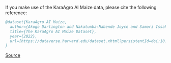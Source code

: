 If you make use of the KaraAgro AI Maize data, please cite the following reference:

``` bibtex 
@dataset{KaraAgro AI Maize,
  author={Akogo Darlington and Nakatumba-Nabende Joyce and Samori Issah and Acquaye Christabel and Addo Michael and Amoako Emmanuel and Cudjoe Frank and Buaba Jerry and Tusubira Francis Jeremy and Namanya Gloria},
  title={The KaraAgro AI Maize Dataset},
  year={2022},
  url={https://dataverse.harvard.edu/dataset.xhtml?persistentId=doi:10.7910/DVN/CXUMDS}
}
```

[Source](https://dataverse.harvard.edu/dataset.xhtml?persistentId=doi:10.7910/DVN/CXUMDS)